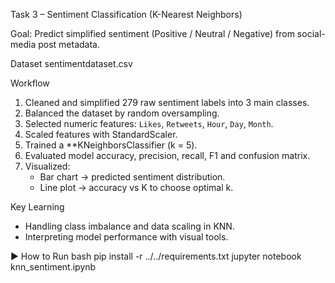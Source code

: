 Task 3 – Sentiment Classification (K-Nearest Neighbors)

Goal: Predict simplified sentiment (Positive / Neutral / Negative) from social-media post metadata.

Dataset
sentimentdataset.csv

Workflow
1. Cleaned and simplified 279 raw sentiment labels into 3 main classes.  
2. Balanced the dataset by random oversampling.  
3. Selected numeric features: `Likes`, `Retweets`, `Hour`, `Day`, `Month`.  
4. Scaled features with StandardScaler.  
5. Trained a **KNeighborsClassifier (k = 5).  
6. Evaluated model accuracy, precision, recall, F1 and confusion matrix.  
7. Visualized:  
   - Bar chart → predicted sentiment distribution.  
   - Line plot → accuracy vs K to choose optimal k.

Key Learning
- Handling class imbalance and data scaling in KNN.  
- Interpreting model performance with visual tools.

▶️ How to Run
bash
pip install -r ../../requirements.txt
jupyter notebook knn_sentiment.ipynb
